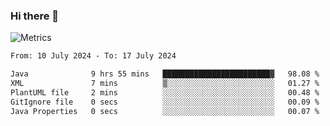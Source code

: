 ### Hi there 👋

![Metrics](https://github.com/radoapx/radoapx/blob/main/github-metrics.svg)

<!--START_SECTION:waka-->

```txt
From: 10 July 2024 - To: 17 July 2024

Java              9 hrs 55 mins   ████████████████████████▓   98.08 %
XML               7 mins          ▒░░░░░░░░░░░░░░░░░░░░░░░░   01.27 %
PlantUML file     2 mins          ░░░░░░░░░░░░░░░░░░░░░░░░░   00.48 %
GitIgnore file    0 secs          ░░░░░░░░░░░░░░░░░░░░░░░░░   00.09 %
Java Properties   0 secs          ░░░░░░░░░░░░░░░░░░░░░░░░░   00.07 %
```

<!--END_SECTION:waka-->

<!--
**radoapx/radoapx** is a ✨ _special_ ✨ repository because its `README.md` (this file) appears on your GitHub profile.

Here are some ideas to get you started:

- 🔭 I’m currently working on ...
- 🌱 I’m currently learning ...
- 👯 I’m looking to collaborate on ...
- 🤔 I’m looking for help with ...
- 💬 Ask me about ...
- 📫 How to reach me: ...
- 😄 Pronouns: ...
- ⚡ Fun fact: ...
-->
